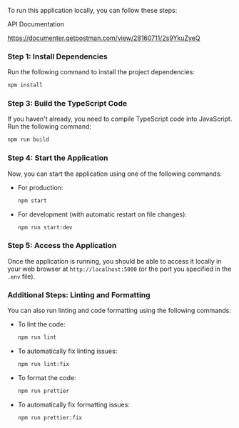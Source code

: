 
To run this application locally, you can follow these steps:

API Documentation

https://documenter.getpostman.com/view/28160711/2s9YkuZyeQ

### Step 1: Install Dependencies
Run the following command to install the project dependencies:

```bash
npm install
```
### Step 3: Build the TypeScript Code
If you haven't already, you need to compile TypeScript code into JavaScript. Run the following command:

```bash
npm run build
```

### Step 4: Start the Application
Now, you can start the application using one of the following commands:

- For production:
  ```bash
  npm start
  ```

- For development (with automatic restart on file changes):
  ```bash
  npm run start:dev
  ```

### Step 5: Access the Application
Once the application is running, you should be able to access it locally in your web browser at `http://localhost:5000` (or the port you specified in the `.env` file).

### Additional Steps: Linting and Formatting
You can also run linting and code formatting using the following commands:

- To lint the code:
  ```bash
  npm run lint
  ```

- To automatically fix linting issues:
  ```bash
  npm run lint:fix
  ```

- To format the code:
  ```bash
  npm run prettier
  ```

- To automatically fix formatting issues:
  ```bash
  npm run prettier:fix
  ```

